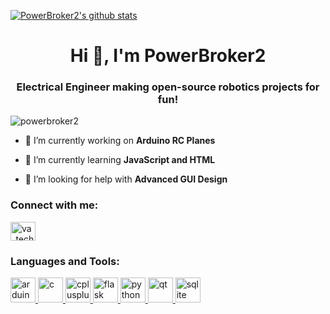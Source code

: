 [![PowerBroker2's github stats](https://github-readme-stats.vercel.app/api?username=PowerBroker2&theme=solarized-light)](https://github.com/anuraghazra/github-readme-stats)

<h1 align="center">Hi 👋, I'm PowerBroker2</h1>
<h3 align="center">Electrical Engineer making open-source robotics projects for fun!</h3>

<p align="left"> <img src="https://komarev.com/ghpvc/?username=powerbroker2&label=Profile%20views&color=0e75b6&style=flat" alt="powerbroker2" /> </p>

- 🔭 I’m currently working on **Arduino RC Planes**

- 🌱 I’m currently learning **JavaScript and HTML**

- 🤝 I’m looking for help with **Advanced GUI Design**

<h3 align="left">Connect with me:</h3>
<p align="left">
<a href="https://www.youtube.com/c/va_tech_ee" target="blank"><img align="center" src="https://cdn.jsdelivr.net/npm/simple-icons@3.0.1/icons/youtube.svg" alt="va_tech_ee" height="30" width="40" /></a>
</p>

<h3 align="left">Languages and Tools:</h3>
<p align="left"> <a href="https://www.arduino.cc/" target="_blank"> <img src="https://cdn.worldvectorlogo.com/logos/arduino-1.svg" alt="arduino" width="40" height="40"/> </a> <a href="https://www.cprogramming.com/" target="_blank"> <img src="https://devicons.github.io/devicon/devicon.git/icons/c/c-original.svg" alt="c" width="40" height="40"/> </a> <a href="https://www.w3schools.com/cpp/" target="_blank"> <img src="https://devicons.github.io/devicon/devicon.git/icons/cplusplus/cplusplus-original.svg" alt="cplusplus" width="40" height="40"/> </a> <a href="https://flask.palletsprojects.com/" target="_blank"> <img src="https://www.vectorlogo.zone/logos/pocoo_flask/pocoo_flask-icon.svg" alt="flask" width="40" height="40"/> </a> <a href="https://www.python.org" target="_blank"> <img src="https://devicons.github.io/devicon/devicon.git/icons/python/python-original.svg" alt="python" width="40" height="40"/> </a> <a href="https://www.qt.io/" target="_blank"> <img src="https://upload.wikimedia.org/wikipedia/commons/0/0b/Qt_logo_2016.svg" alt="qt" width="40" height="40"/> </a> <a href="https://www.sqlite.org/" target="_blank"> <img src="https://www.vectorlogo.zone/logos/sqlite/sqlite-icon.svg" alt="sqlite" width="40" height="40"/> </a> </p>
